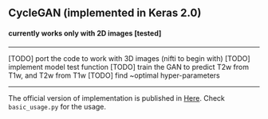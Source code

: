 ## CycleGAN (implemented in Keras 2.0)
#### currently works only with 2D images [tested]
---
[TODO] port the code to work with 3D images (nifti to begin with)
[TODO] implement model test function
[TODO] train the GAN to predict T2w from T1w, and T2w from T1w
[TODO] find ~optimal hyper-parameters

---

The official version of implementation is published in [Here](https://github.com/junyanz/CycleGAN).
Check `basic_usage.py` for the usage.

